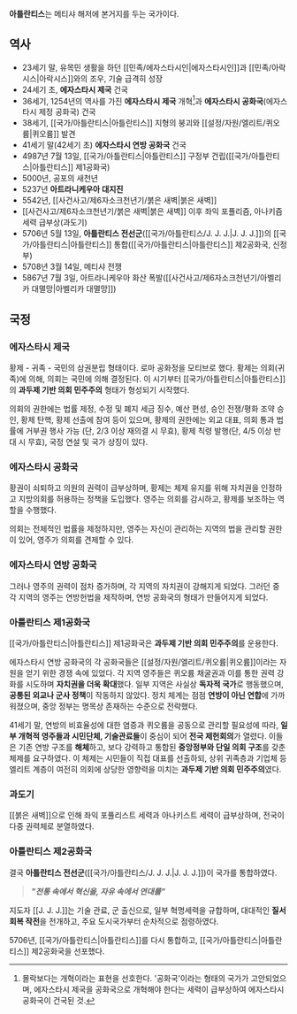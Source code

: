 **아틀란티스**는 메티샤 해저에 본거지를 두는 국가이다.

## 역사
- 23세기 말, 유목민 생활을 하던 [[민족/에자스타시인|에자스타시인]]과 [[민족/아락시스|아락시스]]와의 조우, 기술 급격히 성장
- 24세기 초, **에자스타시 제국** 건국
- 36세기, 1254년의 역사를 가진 **에자스타시 제국** 개혁[^1]과 **에자스타시 공화국**(에자스타시 제정 공화국) 건국
- 38세기, [[국가/아틀란티스|아틀란티스]] 지형의 붕괴와 [[설정/자원/엘리트/퀴오륨|퀴오륨]] 발견
- 41세기 말(42세기 초) **에자스타시 연방 공화국** 건국
- 4987년 7월 13일, [[국가/아틀란티스|아틀란티스]] 구정부 건립([[국가/아틀란티스|아틀란티스]] 제1공화국)
- 5000년, 공포의 새천년
- 5237년 **아트라니케우아 대지진**
- 5542년, [[사건사고/제6자소크천년기/붉은 새벽|붉은 새벽]]
- [[사건사고/제6자소크천년기/붉은 새벽|붉은 새벽]] 이후 좌익 포퓰리즘, 아나키즘 세력 급부상(과도기)
- 5706년 5월 13일, **아틀란티스 전선군**([[국가/아틀란티스/J. J. J.|J. J. J.]])의 [[국가/아틀란티스|아틀란티스]] 통합([[국가/아틀란티스|아틀란티스]] 제2공화국, 신정부)
- 5708년 3월 14일, 메티샤 전쟁
- 5867년 7월 3일, 아트라니케우아 화산 폭발([[사건사고/제6자소크천년기/아벨리카 대멸망|아벨리카 대멸망]])

## 국정
### 에자스타시 제국
황제 - 귀족 - 국민의 삼권분립 형태이다. 로마 공화정을 모티브로 했다. 황제는 의회(귀족)에 의해, 의회는 국민에 의해 결정된다. 이 시기부터 [[국가/아틀란티스|아틀란티스]]의 **과두제 기반 의회 민주주의** 형태가 형성되기 시작했다.

의회의 권한에는 법률 제정, 수정 및 폐지 세금 징수, 예산 편성, 승인 전쟁/평화 조약 승인, 황제 탄핵, 황제 선출에 참여 등이 있으며, 황제의 권한에는 외교 대표, 의회 통과 법률에 거부권 행사 가능 (단, 2/3 이상 재의결 시 무효), 황제 칙령 발행(단, 4/5 이상 반대 시 무효), 국정 연설 및 국가 상징이 있다.

### 에자스타시 공화국
황권이 쇠퇴하고 의원의 권력이 급부상하며, 황제는 체제 유지를 위해 자치권을 인정하고 지방의회를 허용하는 정책을 도입했다. 영주는 의회를 감시하고, 황제를 보조하는 역할을 수행했다.

의회는 전체적인 법률을 제정하지만, 영주는 자신이 관리하는 지역의 법을 관리할 권한이 있어, 영주가 의회를 견제할 수 있다. 

### 에자스타시 연방 공화국
그러나 영주의 권력이 점차 증가하며, 각 지역의 자치권이 강해지게 되었다. 그러던 중 각 지역의 영주는 연방헌법을 제작하며, 연방 공화국의 형태가 만들어지게 되었다.

### 아틀란티스 제1공화국
[[국가/아틀란티스|아틀란티스]] 제1공화국은 **과두제 기반 의회 민주주의**를 운용한다.

에자스타시 연방 공화국의 각 공화국들은 [[설정/자원/엘리트/퀴오륨|퀴오륨]]이라는 자원을 얻기 위한 경쟁 속에 있었다. 각 지역 영주들은 퀴오륨 채굴권과 이를 통한 권력 강화를 시도하며 **자치권을 더욱 확대**했다. 일부 지역은 사실상 **독자적 국가**로 행동했으며, **공통된 외교나 군사 정책**이 작동하지 않았다. 정치 체계는 점점 **연방이 아닌 연합**에 가까워졌으며, 중앙 정부는 명목상 존재하는 수준으로 전락했다.

41세기 말, 연방의 비효율성에 대한 염증과 퀴오륨을 공동으로 관리할 필요성에 따라, **일부 개혁적 영주들과 시민단체, 기술관료들**이 중심이 되어 **전국 제헌회의**가 열렸다. 이들은 기존 연방 구조를 **해체**하고, 보다 강력하고 통합된 **중앙정부와 단일 의회 구조**를 갖춘 체제를 요구하였다. 이 체제는 시민들이 직접 대표를 선출하되, 상위 귀족층과 기업체 등 엘리트 계층이 여전히 의회에 상당한 영향력을 미치는 **과두제 기반 의회 민주주의**였다.

### 과도기
[[붉은 새벽]]으로 인해 좌익 포퓰리스트 세력과 아나키스트 세력이 급부상하며, 전국이 다중 권력체로 분열하였다.

### 아틀란티스 제2공화국
결국 **아틀란티스 전선군**([[국가/아틀란티스/J. J. J.|J. J. J.]])이 국가를 통합하였다.

> ***"전통 속에서 혁신을, 자유 속에서 연대를"***

지도자 [[J. J. J.]]는 기술 관료, 군 출신으로, 일부 혁명세력을 규합하며, 대대적인 **질서 회복 작전**을 전개하고, 주요 도시국가부터 순차적으로 점령하였다.

5706년, [[국가/아틀란티스|아틀란티스]]를 다시 통합하고, [[국가/아틀란티스|아틀란티스]] 제2공화국을 선포했다.


[^1]: 몰락보다는 개혁이라는 표현을 선호한다. '공화국'이라는 형태의 국가가 고안되었으며, 에자스타시 제국을 공화국으로 개혁해야 한다는 세력이 급부상하여 에자스타시 공화국이 건국된 것.